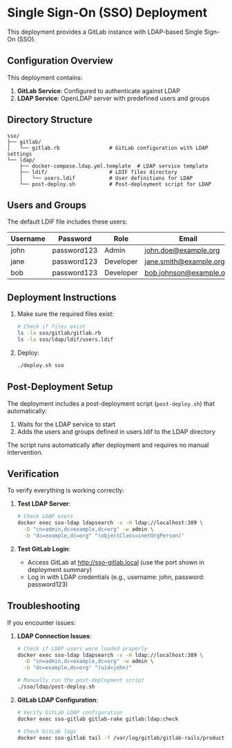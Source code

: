 # Single Sign-On (SSO) Deployment

This deployment provides a GitLab instance with LDAP-based Single Sign-On (SSO).

## Configuration Overview

This deployment contains:

1. **GitLab Service**: Configured to authenticate against LDAP
2. **LDAP Service**: OpenLDAP server with predefined users and groups

## Directory Structure

```
sso/
├── gitlab/
│   └── gitlab.rb                # GitLab configuration with LDAP settings
└── ldap/
    ├── docker-compose.ldap.yml.template  # LDAP service template
    ├── ldif/                    # LDIF files directory
    │   └── users.ldif           # User definitions for LDAP
    └── post-deploy.sh           # Post-deployment script for LDAP
```

## Users and Groups

The default LDIF file includes these users:

| Username | Password    | Role     | Email                  |
|----------|-------------|----------|------------------------|
| john     | password123 | Admin    | john.doe@example.org   |
| jane     | password123 | Developer| jane.smith@example.org |
| bob      | password123 | Developer| bob.johnson@example.org|

## Deployment Instructions

1. Make sure the required files exist:
   ```bash
   # Check if files exist
   ls -la sso/gitlab/gitlab.rb
   ls -la sso/ldap/ldif/users.ldif
   ```

2. Deploy:
   ```bash
   ./deploy.sh sso
   ```

## Post-Deployment Setup

The deployment includes a post-deployment script (`post-deploy.sh`) that automatically:
1. Waits for the LDAP service to start
2. Adds the users and groups defined in users.ldif to the LDAP directory

The script runs automatically after deployment and requires no manual intervention.

## Verification

To verify everything is working correctly:

1. **Test LDAP Server**:
   ```bash
   # Check LDAP users
   docker exec sso-ldap ldapsearch -x -H ldap://localhost:389 \
     -D "cn=admin,dc=example,dc=org" -w admin \
     -b "dc=example,dc=org" "(objectClass=inetOrgPerson)"
   ```

2. **Test GitLab Login**:
   - Access GitLab at http://sso-gitlab.local (use the port shown in deployment summary)
   - Log in with LDAP credentials (e.g., username: john, password: password123)

## Troubleshooting

If you encounter issues:

1. **LDAP Connection Issues**:
   ```bash
   # Check if LDAP users were loaded properly
   docker exec sso-ldap ldapsearch -x -H ldap://localhost:389 \
     -D "cn=admin,dc=example,dc=org" -w admin \
     -b "dc=example,dc=org" "(uid=john)"
   
   # Manually run the post-deployment script
   ./sso/ldap/post-deploy.sh
   ```

2. **GitLab LDAP Configuration**:
   ```bash
   # Verify GitLab LDAP configuration
   docker exec sso-gitlab gitlab-rake gitlab:ldap:check
   
   # Check GitLab logs
   docker exec sso-gitlab tail -f /var/log/gitlab/gitlab-rails/production.log
   ```